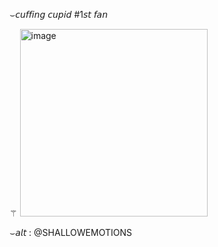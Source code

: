 ⌣𝘤𝘶𝘧𝘧𝘪𝘯𝘨 𝘤𝘶𝘱𝘪𝘥 #1𝘴𝘵 𝘧𝘢𝘯

⚚ <img width="300" height="300" alt="image" src="https://github.com/user-attachments/assets/86d3a0a4-5928-46af-8e63-731a838fba8a" />

⌣𝘢𝘭𝘵 : @SHALLOWEMOTIONS
